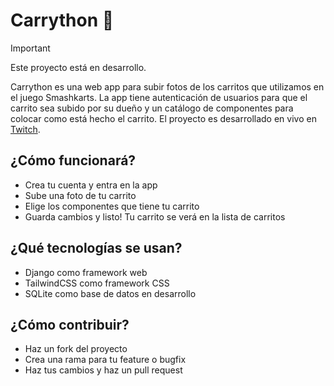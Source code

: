 # Carrython 🚗

> [!IMPORTANT]
> Este proyecto está en desarrollo.

Carrython es una web app para subir fotos de los carritos que utilizamos en el juego Smashkarts. La app tiene autenticación de usuarios para que el carrito sea subido por su dueño y un catálogo de componentes para colocar como está hecho el carrito.
El proyecto es desarrollado en vivo en [Twitch](https://twitch.tv/pythonesa).

## ¿Cómo funcionará?

* Crea tu cuenta y entra en la app
* Sube una foto de tu carrito
* Elige los componentes que tiene tu carrito
* Guarda cambios y listo! Tu carrito se verá en la lista de carritos

## ¿Qué tecnologías se usan?

* Django como framework web
* TailwindCSS como framework CSS
* SQLite como base de datos en desarrollo

## ¿Cómo contribuir?

* Haz un fork del proyecto
* Crea una rama para tu feature o bugfix
* Haz tus cambios y haz un pull request
